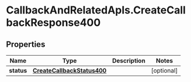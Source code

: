 # CallbackAndRelatedApIs.CreateCallbackResponse400

## Properties
Name | Type | Description | Notes
------------ | ------------- | ------------- | -------------
**status** | [**CreateCallbackStatus400**](CreateCallbackStatus400.md) |  | [optional] 


